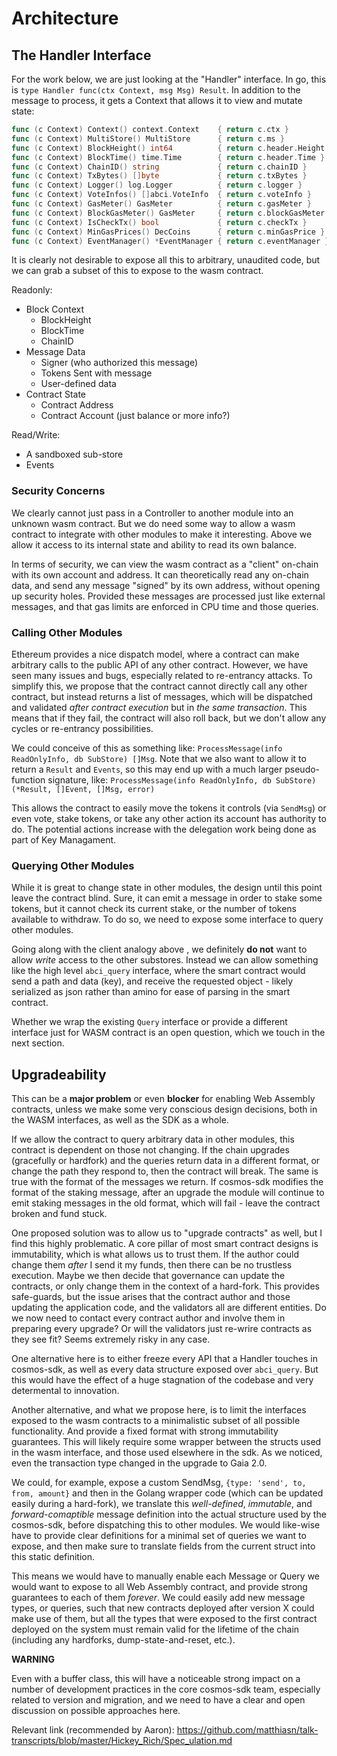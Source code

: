 # Architecture

## The Handler Interface

For the work below, we are just looking at the "Handler" interface. In go, this is `type Handler func(ctx Context, msg Msg) Result`. In addition to the message to process, it gets a Context that allows it to view and mutate state:

```go
func (c Context) Context() context.Context    { return c.ctx }
func (c Context) MultiStore() MultiStore      { return c.ms }
func (c Context) BlockHeight() int64          { return c.header.Height }
func (c Context) BlockTime() time.Time        { return c.header.Time }
func (c Context) ChainID() string             { return c.chainID }
func (c Context) TxBytes() []byte             { return c.txBytes }
func (c Context) Logger() log.Logger          { return c.logger }
func (c Context) VoteInfos() []abci.VoteInfo  { return c.voteInfo }
func (c Context) GasMeter() GasMeter          { return c.gasMeter }
func (c Context) BlockGasMeter() GasMeter     { return c.blockGasMeter }
func (c Context) IsCheckTx() bool             { return c.checkTx }
func (c Context) MinGasPrices() DecCoins      { return c.minGasPrice }
func (c Context) EventManager() *EventManager { return c.eventManager }
```

It is clearly not desirable to expose all this to arbitrary, unaudited code, but we can grab a subset of this to expose to the wasm contract.

Readonly:

* Block Context
    * BlockHeight
    * BlockTime
    * ChainID
* Message Data
    * Signer (who authorized this message)
    * Tokens Sent with message
    * User-defined data
* Contract State
    * Contract Address
    * Contract Account (just balance or more info?)

Read/Write:

* A sandboxed sub-store
* Events

### Security Concerns

We clearly cannot just pass in a Controller to another module into an unknown wasm contract. But we do need some way to allow a wasm contract to integrate with other modules to make it interesting. Above we allow it access to its internal state and ability to read its own balance.

In terms of security, we can view the wasm contract as a "client" on-chain with its  own account and address. It can theoretically read any on-chain data, and send any message  "signed" by its own address, without opening up security holes. Provided these messages are processed just like external messages, and that gas limits are enforced in CPU time and  those queries.

### Calling Other Modules

Ethereum provides a nice dispatch model, where a contract can make arbitrary calls to the public API of any other contract. However, we have seen many issues and bugs, especially related to re-entrancy attacks. To simplify this, we propose that the contract cannot directly call any other contract, but instead returns a list of messages, which will be dispatched and validated *after contract execution* but in *the same transaction*. This means that if they fail, the contract will also roll back, but we don't allow any cycles or re-entrancy possibilities.

We could conceive of this as something like: `ProcessMessage(info ReadOnlyInfo, db SubStore) []Msg`. Note that we also want to allow it to return a `Result` and `Events`, so this may end up with a much larger pseudo-function signature, like: `ProcessMessage(info ReadOnlyInfo, db SubStore) (*Result, []Event, []Msg, error)`

This allows the contract to easily move the tokens it controls (via `SendMsg`) or even vote, stake tokens,  or take any other action its account has authority to do. The potential actions increase with the delegation work being done as part of Key Managament.

### Querying Other Modules

While it is great to change state in other modules, the design until this point leave the contract blind. Sure, it can emit a message in order to stake some tokens, but it cannot check its current stake, or the number of tokens available to withdraw. To do so, we need to expose some interface to query other modules.

Going along with the client analogy above , we definitely **do not** want to allow *write* access to the other substores. Instead we can allow something like the high level  `abci_query` interface, where the smart contract would send a path and data (key), and receive the requested object - likely serialized as json rather than amino for ease
of parsing in the smart contract.

Whether we wrap the existing `Query` interface or provide a different interface just for WASM contract is an open question, which we touch in the next section.

## Upgradeability

This can be a **major problem** or even **blocker** for enabling Web Assembly contracts, unless we make some very conscious design decisions, both in the WASM interfaces, as well as the SDK as a whole.

If we allow the contract to query arbitrary data in other modules, this contract is dependent on those not changing. If the chain upgrades (gracefully or hardfork) and the queries return data in a different format, or change the path they respond to, then the contract will break. The same is true with the format of the messages we return. If cosmos-sdk modifies the format of the staking message, after an upgrade the module will continue to emit  staking messages in the old format, which will fail - leave the contract broken and fund stuck.

One proposed solution was to allow us to "upgrade contracts" as well, but I find this highly problematic. A core pillar of most smart contract designs is immutability, which is what allows us to trust them. If the author could change them *after* I send it my funds, then there can be no trustless execution. Maybe we then decide that governance can update the contracts, or only change them in the context of a hard-fork. This provides safe-guards, but the issue arises that the contract author and those updating the application code, and the validators all are different entities. Do we now need to contact every contract author and involve them in preparing every upgrade? Or will the validators just re-wrire contracts as they see fit? Seems extremely risky in any case.

One alternative here is to either freeze every API that a Handler touches in cosmos-sdk, as well as every data structure exposed over `abci_query`. But this would have the effect of a huge stagnation of the codebase and very determental to innovation.

Another alternative, and what we propose here, is to limit the interfaces exposed to the wasm contracts to a minimalistic subset of all possible functionality. And provide a fixed format with strong immutability guarantees. This will likely require some wrapper between the structs used in the wasm interface, and those used elsewhere in the sdk. As we noticed, even the transaction type changed in the upgrade to Gaia 2.0.

We could, for example, expose a custom SendMsg, `{type: 'send', to, from, amount}` and then in the Golang wrapper code (which can be updated easily during a hard-fork), we translate this *well-defined*, *immutable*, and *forward-comaptible* message definition into the actual structure used by the cosmos-sdk, before dispatching this to other modules. We would like-wise have to provide clear definitions for a minimal set of queries we want to expose, and then make sure to translate fields from the current struct into this static definition.

This means we would have to manually enable each Message or Query we would want to expose to all Web Assembly contract, and provide strong guarantees to each of them *forever*. We could easily add new message types, or queries, such that new contracts deployed after version X could  make use of them, but all the types that were exposed to the first contract deployed on the system must remain valid for the lifetime of the chain (including any hardforks, dump-state-and-reset, etc.).

**WARNING**

Even with a buffer class, this will have a noticeable strong impact on a number of development practices in the core cosmos-sdk team, especially related to version and migration, and we need to have a clear and open discussion on possible approaches here.

Relevant link (recommended by Aaron): https://github.com/matthiasn/talk-transcripts/blob/master/Hickey_Rich/Spec_ulation.md 

